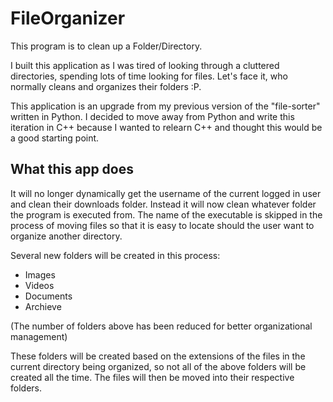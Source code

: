 # FileOrganizer

This program is to clean up a Folder/Directory.

I built this application as I was tired of looking through a cluttered directories, spending lots of time looking for files. Let's face it, who normally cleans and organizes their folders :P.  

This application is an upgrade from my previous version of the "file-sorter" written in Python. I decided to move away from Python and write this iteration in C++ because I wanted to relearn C++ and thought this would be a good starting point.  

## What this app does
It will no longer dynamically get the username of the current logged in user and clean their downloads folder. Instead it will now clean whatever folder the program is executed from. The name of the executable is skipped in the process of moving files so that it is easy to locate should the user want to organize another directory.  

Several new folders will be created in this process:  
- Images
- Videos
- Documents
- Archieve

(The number of folders above has been reduced for better organizational management)

These folders will be created based on the extensions of the files in the current directory being organized, so not all of the above folders will be created all the time. The files will then be moved into their respective folders.
